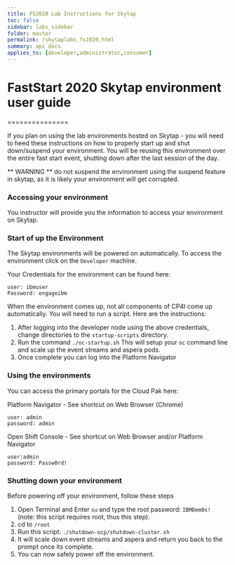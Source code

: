 ```yaml
---
title: FS2020 Lab Instructions for Skytap
toc: false
sidebar: labs_sidebar
folder: master
permalink: /skytaplabs_fs2020.html
summary: api docs
applies_to: [developer,administrator,consumer]
---
```


# FastStart 2020 Skytap environment user guide
===============

If you plan on using the lab environments hosted on Skytap - you will need to heed these instructions on how to properly start up and shut down/suspend your environment.  You will be reusing this environment over the entire fast start event, shutting down after the last session of the day.

** WARNING ** do not suspend the environment using the suspend feature in skytap, as it is likely your environment will get corrupted.

### Accessing your environment

You instructor will provide you the information to access your environment on Skytap.  

### Start of up the Environment

The Skytap environments will be powered on automatically.  To access the environment click on the `Developer` machine.

Your Credentials for the environment can be found here:
```
user: ibmuser
Password: engageibm
```

When the environment comes up, not all components of CP4I come up automatically.  You will need to run a script.  Here are the instructions:

1. After logging into the developer node using the above credentials, change directories to the `startup-scripts` directory.
2. Run the command `./oc-startup.sh` This will setup your `oc` command line and scale up the event streams and aspera pods.
3. Once complete you can log into the Platform Navigator

### Using the environments

You can access the primary portals for the Cloud Pak here:

Platform Navigator - See shortcut on Web Browser (Chrome)
```
user: admin
password: admin
```

Open Shift Console - See shortcut on Web Browser and/or Platform Navigator
```
user:admin
password: Passw0rd!
```


### Shutting down your environment

Before powering off your environment, follow these steps

1. Open Terminal and Enter `su` and type the root password: `IBMDem0s!` (note: this script requires root, thus this step).
2. cd to `/root`
3. Run this script: `./shutdown-ocp/shutdown-cluster.sh`
3. It will scale down event streams and aspera and return you back to the prompt once its complete.
4. You can now safely power off the environment.

